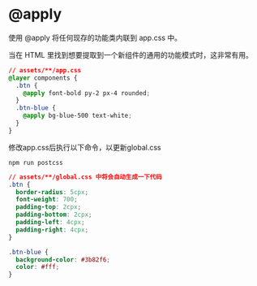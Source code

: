 # @apply

使用 @apply 将任何现存的功能类内联到 app.css 中。

当在 HTML 里找到想要提取到一个新组件的通用的功能模式时，这非常有用。

``` css
// assets/**/app.css
@layer components {
  .btn {
    @apply font-bold py-2 px-4 rounded;
  }
  .btn-blue {
    @apply bg-blue-500 text-white;
  }
}
```

修改app.css后执行以下命令，以更新global.css
```
npm run postcss
```

``` css
// assets/**/global.css 中将会自动生成一下代码
.btn {
  border-radius: 5cpx;
  font-weight: 700;
  padding-top: 2cpx;
  padding-bottom: 2cpx;
  padding-left: 4cpx;
  padding-right: 4cpx;
}

.btn-blue {
  background-color: #3b82f6;
  color: #fff;
}
```
